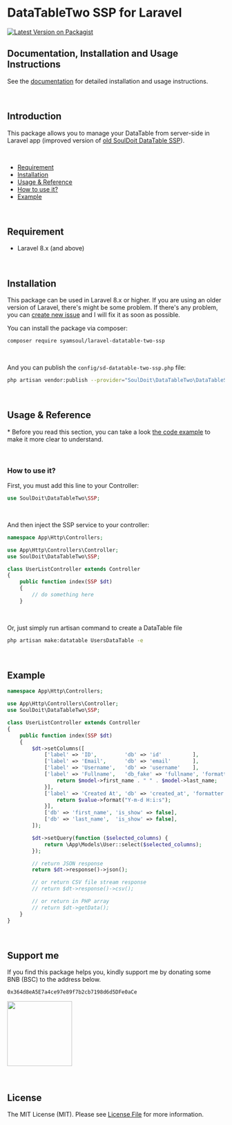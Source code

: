 # DataTableTwo SSP for Laravel



[![Latest Version on Packagist](https://img.shields.io/packagist/v/syamsoul/laravel-datatable-two-ssp.svg?style=flat-square)](https://packagist.org/packages/syamsoul/laravel-datatable-two-ssp)


## Documentation, Installation and Usage Instructions

See the [documentation](https://info.souldoit.com/projects/laravel-datatable-two-ssp) for detailed installation and usage instructions.


&nbsp;
&nbsp;
## Introduction

This package allows you to manage your DataTable from server-side in Laravel app (improved version of [old SoulDoit DataTable SSP](https://github.com/syamsoul/laravel-datatable-ssp)).


&nbsp;
* [Requirement](#requirement)
* [Installation](#installation)
* [Usage & Reference](#usage--reference)
* [How to use it?](#how-to-use-it)
* [Example](#example)


&nbsp;
&nbsp;
## Requirement

* Laravel 8.x (and above)


&nbsp;
&nbsp;
## Installation


This package can be used in Laravel 8.x or higher. If you are using an older version of Laravel, there's might be some problem. If there's any problem, you can [create new issue](https://github.com/syamsoul/laravel-datatable-two-ssp/issues) and I will fix it as soon as possible.

You can install the package via composer:

``` bash
composer require syamsoul/laravel-datatable-two-ssp
```

&nbsp;

And you can publish the `config/sd-datatable-two-ssp.php` file:

``` bash
php artisan vendor:publish --provider="SoulDoit\DataTableTwo\DataTableServiceProvider"
```

&nbsp;
&nbsp;
## Usage & Reference

\* Before you read this section, you can take a look [the code example](#example) to make it more clear to understand.

&nbsp;
### How to use it?

First, you must add this line to your Controller:
```php
use SoulDoit\DataTableTwo\SSP;
```
&nbsp;

And then inject the SSP service to your controller:
```php
namespace App\Http\Controllers;

use App\Http\Controllers\Controller;
use SoulDoit\DataTableTwo\SSP;

class UserListController extends Controller
{
    public function index(SSP $dt)
    {
        // do something here
    }
```

&nbsp;
&nbsp;

Or, just simply run artisan command to create a DataTable file
``` bash
php artisan make:datatable UsersDataTable -e
```

&nbsp;
&nbsp;
## Example

```php
namespace App\Http\Controllers;

use App\Http\Controllers\Controller;
use SoulDoit\DataTableTwo\SSP;

class UserListController extends Controller
{
    public function index(SSP $dt)
    {
        $dt->setColumns([
            ['label' => 'ID',         'db' => 'id'          ],
            ['label' => 'Email',      'db' => 'email'       ],
            ['label' => 'Username',   'db' => 'username'    ],
            ['label' => 'Fullname',   'db_fake' => 'fullname', 'formatter' => function ($model) {
                return $model->first_name . " " . $model->last_name;
            }],
            ['label' => 'Created At', 'db' => 'created_at', 'formatter' => function ($value, $model) {
                return $value->format("Y-m-d H:i:s");
            }],
            ['db' => 'first_name', 'is_show' => false],
            ['db' => 'last_name',  'is_show' => false],
        ]);

        $dt->setQuery(function ($selected_columns) {
            return \App\Models\User::select($selected_columns);
        });

        // return JSON response
        return $dt->response()->json();

        // or return CSV file stream response
        // return $dt->response()->csv();

        // or return in PHP array
        // return $dt->getData();
    }
}
```

&nbsp;
&nbsp;
## Support me

If you find this package helps you, kindly support me by donating some BNB (BSC) to the address below.

```
0x364d8eA5E7a4ce97e89f7b2cb7198d6d5DFe0aCe
```

<img src="https://info.souldoit.com/img/wallet-address-bnb-bsc.png" width="150">


&nbsp;
&nbsp;
## License

The MIT License (MIT). Please see [License File](LICENSE) for more information.
